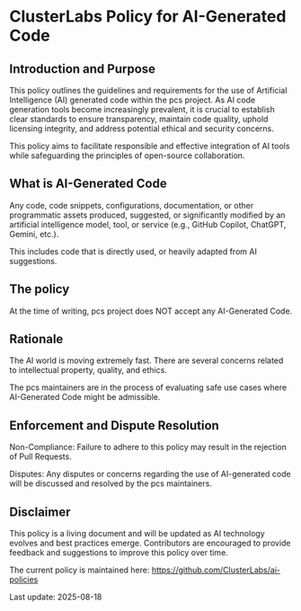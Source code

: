 # ClusterLabs Policy for AI-Generated Code

## Introduction and Purpose
This policy outlines the guidelines and requirements for the use of Artificial
Intelligence (AI) generated code within the pcs project. As AI code generation
tools become increasingly prevalent, it is crucial to establish clear standards
to ensure transparency, maintain code quality, uphold licensing integrity, and
address potential ethical and security concerns.

This policy aims to facilitate responsible and effective integration of AI tools
while safeguarding the principles of open-source collaboration.

## What is AI-Generated Code
Any code, code snippets, configurations, documentation, or other programmatic
assets produced, suggested, or significantly modified by an artificial
intelligence model, tool, or service (e.g., GitHub Copilot, ChatGPT, Gemini,
etc.).

This includes code that is directly used, or heavily adapted from AI suggestions.

## The policy
At the time of writing, pcs project does NOT accept any AI-Generated Code.

## Rationale
The AI world is moving extremely fast. There are several concerns related to
intellectual property, quality, and ethics.

The pcs maintainers are in the process of evaluating safe use cases where
AI-Generated Code might be admissible.

## Enforcement and Dispute Resolution
Non-Compliance: Failure to adhere to this policy may result in the rejection of
Pull Requests.

Disputes: Any disputes or concerns regarding the use of AI-generated code will
be discussed and resolved by the pcs maintainers.

## Disclaimer
This policy is a living document and will be updated as AI technology evolves
and best practices emerge. Contributors are encouraged to provide feedback and
suggestions to improve this policy over time.

The current policy is maintained here: https://github.com/ClusterLabs/ai-policies

Last update: 2025-08-18

